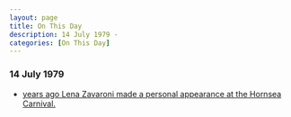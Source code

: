 ```yaml
---
layout: page
title: On This Day
description: 14 July 1979 - 
categories: [On This Day]
---
```


### 14 July 1979
* [<span id="age1"></span> years ago Lena Zavaroni made a personal appearance at the Hornsea Carnival.](/personal%20appearances/1979/07/14/hornsea-carnival.html)

<!-- Script for calculating number of years ago -->
<script>
var dob = '19790714';
var year = Number(dob.substr(0, 4));
var month = Number(dob.substr(4, 2)) - 1;
var day = Number(dob.substr(6, 2));
var today = new Date();
var age1 = today.getFullYear() - year;
if (today.getMonth() < month || (today.getMonth() == month && today.getDate() < day)) {
age1--;
}
document.getElementById("age1").innerHTML=age1;
</script>


